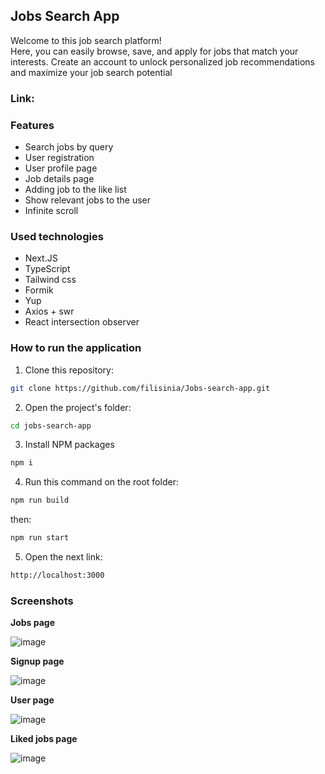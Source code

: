 ## Jobs Search App

Welcome to this job search platform!  
Here, you can easily browse, save, and apply for jobs that match your
interests. Create an account to unlock personalized job recommendations
and maximize your job search potential

### Link:

### Features

- Search jobs by query
- User registration
- User profile page
- Job details page
- Adding job to the like list
- Show relevant jobs to the user
- Infinite scroll

### Used technologies

- Next.JS
- TypeScript
- Tailwind css
- Formik
- Yup
- Axios + swr
- React intersection observer

### How to run the application

1. Clone this repository:

```bash
git clone https://github.com/filisinia/Jobs-search-app.git
```

2. Open the project's folder:

```bash
cd jobs-search-app
```

3. Install NPM packages

```bash
npm i
```

4. Run this command on the root folder:

```bash
npm run build
```

then:

```bash
npm run start
```

5. Open the next link:

```bash
http://localhost:3000
```

### Screenshots

**Jobs page**

![image](https://github.com/filisinia/Jobs-search-app/assets/113894148/16f7f789-dfdb-4510-90a8-5589a3d6828a)

**Signup page**

![image](https://github.com/filisinia/Jobs-search-app/assets/113894148/451c0d93-d49b-438e-981c-b213baafdfcd)

**User page**

![image](https://github.com/filisinia/Jobs-search-app/assets/113894148/a0890593-b6f7-4a1b-b090-a670181d605b)

**Liked jobs page**

![image](https://github.com/filisinia/Jobs-search-app/assets/113894148/3e5dfe4f-2286-4832-9e2c-a3c738087851)

